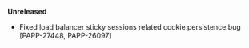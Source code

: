**Unreleased**
* Fixed load balancer sticky sessions related cookie persistence bug [PAPP-27448, PAPP-26097]